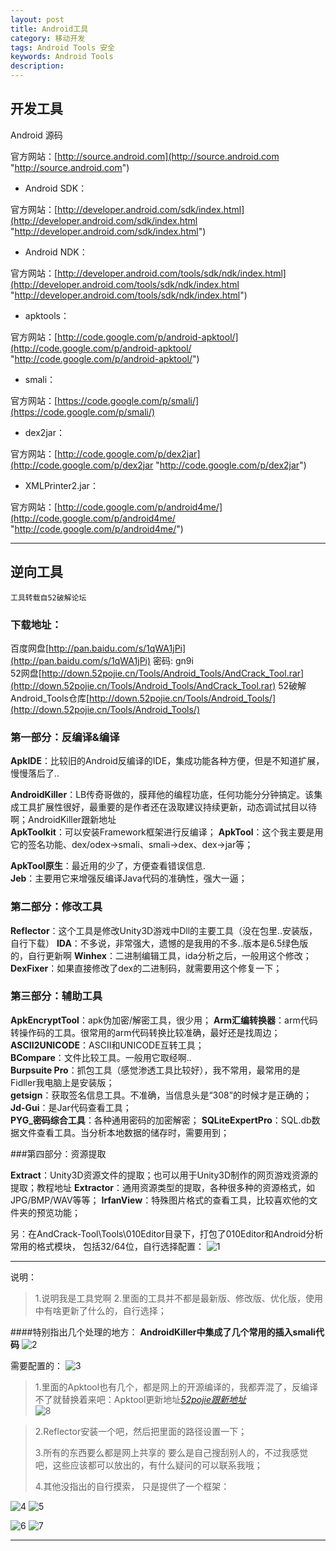 ```yaml
---
layout: post  
title: Android工具
category: 移动开发  
tags: Android Tools	安全 
keywords: Android Tools	
description:   
---
```

## 开发工具
Android 源码

官方网站：[http://source.android.com](http://source.android.com "http://source.android.com")

- Android SDK：

官方网站：[http://developer.android.com/sdk/index.html](http://developer.android.com/sdk/index.html "http://developer.android.com/sdk/index.html")

- Android NDK：

官方网站：[http://developer.android.com/tools/sdk/ndk/index.html](http://developer.android.com/tools/sdk/ndk/index.html "http://developer.android.com/tools/sdk/ndk/index.html")

- apktools：

官方网站：[http://code.google.com/p/android-apktool/](http://code.google.com/p/android-apktool/ "http://code.google.com/p/android-apktool/")

- smali：

官方网站：[https://code.google.com/p/smali/](https://code.google.com/p/smali/)

- dex2jar：

官方网站：[http://code.google.com/p/dex2jar](http://code.google.com/p/dex2jar "http://code.google.com/p/dex2jar")

- XMLPrinter2.jar：

官方网站：[http://code.google.com/p/android4me/](http://code.google.com/p/android4me/ "http://code.google.com/p/android4me/")

----------

## 逆向工具

`工具转载自52破解论坛`
### 下载地址：
百度网盘[http://pan.baidu.com/s/1qWA1jPi](http://pan.baidu.com/s/1qWA1jPi) 密码: gn9i		
52网盘[http://down.52pojie.cn/Tools/Android_Tools/AndCrack_Tool.rar](http://down.52pojie.cn/Tools/Android_Tools/AndCrack_Tool.rar)
52破解Android_Tools仓库[http://down.52pojie.cn/Tools/Android_Tools/](http://down.52pojie.cn/Tools/Android_Tools/)
### 第一部分：反编译&编译
  

**ApkIDE**：比较旧的Android反编译的IDE，集成功能各种方便，但是不知道扩展，慢慢落后了..

**AndroidKiller**：LB传奇哥做的，膜拜他的编程功底，任何功能分分钟搞定。该集成工具扩展性很好，最重要的是作者还在汲取建议持续更新，动态调试拭目以待啊；AndroidKiller跟新地址	
**ApkToolkit**：可以安装Framework框架进行反编译；
**ApkTool**：这个我主要是用它的签名功能、dex/odex->smali、smali->dex、dex->jar等；	

**ApkTool原生**：最近用的少了，方便查看错误信息.	
**Jeb**：主要用它来增强反编译Java代码的准确性，强大一逼；

### 第二部分：修改工具
  

**Reflector**：这个工具是修改Unity3D游戏中Dll的主要工具（没在包里..安装版，自行下载）
**IDA**：不多说，非常强大，遗憾的是我用的不多..版本是6.5绿色版的，自行更新啊
**Winhex**：二进制编辑工具，ida分析之后，一般用这个修改；
**DexFixer**：如果直接修改了dex的二进制码，就需要用这个修复一下；

### 第三部分：辅助工具
  

**ApkEncryptTool**：apk伪加密/解密工具，很少用；	
**Arm汇编转换器**：arm代码转操作码的工具。很常用的arm代码转换比较准确，最好还是找周边；	
**ASCII2UNICODE**：ASCII和UNICODE互转工具；	
**BCompare**：文件比较工具。一般用它取经啊..	
**Burpsuite Pro**：抓包工具（感觉渗透工具比较好），我不常用，最常用的是Fidller我电脑上是安装版；	
**getsign**：获取签名信息工具。不准确，当信息头是“308”的时候才是正确的；	
**Jd-Gui**：是Jar代码查看工具；	
**PYG_密码综合工具**：各种通用密码的加密解密；
**SQLiteExpertPro**：SQL.db数据文件查看工具。当分析本地数据的储存时，需要用到；

###第四部分：资源提取
  

**Extract**：Unity3D资源文件的提取；也可以用于Unity3D制作的网页游戏资源的提取；教程地址
**Extractor**：通用资源类型的提取，各种很多种的资源格式，如JPG/BMP/WAV等等；
**IrfanView**：特殊图片格式的查看工具，比较喜欢他的文件夹的预览功能；

另：在AndCrack-Tool\Tools\010Editor目录下，打包了010Editor和Android分析常用的格式模块，
       包括32/64位，自行选择配置：
  ![1](http://attach.52pojie.cn/forum/201504/02/125511cp78w1llz7v778zf.png)

---
说明：
>1.说明我是工具党啊
>2.里面的工具并不都是最新版、修改版、优化版，使用中有啥更新了什么的，自行选择；

####特别指出几个处理的地方：
**AndroidKiller中集成了几个常用的插入smali代码**
  ![2](http://attach.52pojie.cn/forum/201504/02/130636u7dr7pbpt2injmx8.png)

需要配置的：
![3](http://attach.52pojie.cn/forum/201504/02/130808cl2b71l2wb9svgvb.png)  

>1.里面的Apktool也有几个，都是网上的开源编译的，我都弄混了，反编译不了就替换着来吧：Apktool更新地址[*52pojie跟新地址*](http://down.52pojie.cn/Tools/Android_Tools/)  
>![8](http://attach.52pojie.cn/forum/201504/02/130930v30nc2n1h6v6ecde.png)

>2.Reflector安装一个吧，然后把里面的路径设置一下；
>
>3.所有的东西要么都是网上共享的 要么是自己搜刮别人的，不过我感觉吧，这些应该都可以放出的，有什么疑问的可以联系我哦；
>
>4.其他没指出的自行摸索， 只是提供了一个框架：
>

![4](http://attach.52pojie.cn/forum/201504/02/131537bdj1q0uq0880kfxf.png)
![5](http://attach.52pojie.cn/forum/201504/02/131538dffr8rdfrffkkch8.png)

![6](http://attach.52pojie.cn/forum/201504/02/131539zh1hk55hd2czhthd.png)
![7](http://attach.52pojie.cn/forum/201504/02/131539zh1hk55hd2czhthd.png) 


---